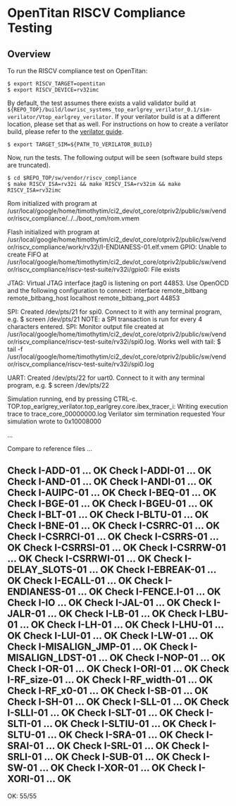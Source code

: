 # OpenTitan RISCV Compliance Testing

## Overview
To run the RISCV compliance test on OpenTitan:

```console
$ export RISCV_TARGET=opentitan
$ export RISCV_DEVICE=rv32imc
```

By default, the test assumes there exists a valid validator build at `${REPO_TOP}/build/lowrisc_systems_top_earlgrey_verilator_0.1/sim-verilator/Vtop_earlgrey_verilator`.
If your verilator build is at a different location, please set that as well.
For instructions on how to create a verilator build, please refer to the [verilator guide](../../../../../doc/ug/getting_started_verilator.md).

```console
$ export TARGET_SIM=${PATH_TO_VERILATOR_BUILD}
```

Now, run the tests.
The following output will be seen (software build steps are truncated).

```console
$ cd $REPO_TOP/sw/vendor/riscv_compliance
$ make RISCV_ISA=rv32i && make RISCV_ISA=rv32im && make RISCV_ISA=rv32imc

```


Rom initialized with program at /usr/local/google/home/timothytim/ci2_dev/ot_core/otpriv2/public/sw/vendor/riscv_compliance/../../boot_rom/rom.vmem

Flash initialized with program at /usr/local/google/home/timothytim/ci2_dev/ot_core/otpriv2/public/sw/vendor/riscv_compliance/work/rv32i/I-ENDIANESS-01.elf.vmem
GPIO: Unable to create FIFO at /usr/local/google/home/timothytim/ci2_dev/ot_core/otpriv2/public/sw/vendor/riscv_compliance/riscv-test-suite/rv32i/gpio0: File exists

JTAG: Virtual JTAG interface jtag0 is listening on port 44853. Use
OpenOCD and the following configuration to connect:
  interface remote_bitbang
  remote_bitbang_host localhost
  remote_bitbang_port 44853

SPI: Created /dev/pts/21 for spi0. Connect to it with any terminal program, e.g.
$ screen /dev/pts/21
NOTE: a SPI transaction is run for every 4 characters entered.
SPI: Monitor output file created at /usr/local/google/home/timothytim/ci2_dev/ot_core/otpriv2/public/sw/vendor/riscv_compliance/riscv-test-suite/rv32i/spi0.log. Works well with tail:
$ tail -f /usr/local/google/home/timothytim/ci2_dev/ot_core/otpriv2/public/sw/vendor/riscv_compliance/riscv-test-suite/rv32i/spi0.log

UART: Created /dev/pts/22 for uart0. Connect to it with any terminal program, e.g.
$ screen /dev/pts/22

Simulation running, end by pressing CTRL-c.
TOP.top_earlgrey_verilator.top_earlgrey.core.ibex_tracer_i: Writing execution trace to trace_core_00000000.log
Verilator sim termination requested
Your simulation wrote to 0x10008000

...

Compare to reference files ...

Check         I-ADD-01 ... OK
Check        I-ADDI-01 ... OK
Check         I-AND-01 ... OK
Check        I-ANDI-01 ... OK
Check       I-AUIPC-01 ... OK
Check         I-BEQ-01 ... OK
Check         I-BGE-01 ... OK
Check        I-BGEU-01 ... OK
Check         I-BLT-01 ... OK
Check        I-BLTU-01 ... OK
Check         I-BNE-01 ... OK
Check       I-CSRRC-01 ... OK
Check      I-CSRRCI-01 ... OK
Check       I-CSRRS-01 ... OK
Check      I-CSRRSI-01 ... OK
Check       I-CSRRW-01 ... OK
Check      I-CSRRWI-01 ... OK
Check I-DELAY_SLOTS-01 ... OK
Check      I-EBREAK-01 ... OK
Check       I-ECALL-01 ... OK
Check   I-ENDIANESS-01 ... OK
Check     I-FENCE.I-01 ... OK
Check             I-IO ... OK
Check         I-JAL-01 ... OK
Check        I-JALR-01 ... OK
Check          I-LB-01 ... OK
Check         I-LBU-01 ... OK
Check          I-LH-01 ... OK
Check         I-LHU-01 ... OK
Check         I-LUI-01 ... OK
Check          I-LW-01 ... OK
Check I-MISALIGN_JMP-01 ... OK
Check I-MISALIGN_LDST-01 ... OK
Check         I-NOP-01 ... OK
Check          I-OR-01 ... OK
Check         I-ORI-01 ... OK
Check     I-RF_size-01 ... OK
Check    I-RF_width-01 ... OK
Check       I-RF_x0-01 ... OK
Check          I-SB-01 ... OK
Check          I-SH-01 ... OK
Check         I-SLL-01 ... OK
Check        I-SLLI-01 ... OK
Check         I-SLT-01 ... OK
Check        I-SLTI-01 ... OK
Check       I-SLTIU-01 ... OK
Check        I-SLTU-01 ... OK
Check         I-SRA-01 ... OK
Check        I-SRAI-01 ... OK
Check         I-SRL-01 ... OK
Check        I-SRLI-01 ... OK
Check         I-SUB-01 ... OK
Check          I-SW-01 ... OK
Check         I-XOR-01 ... OK
Check        I-XORI-01 ... OK
--------------------------------
OK: 55/55


```
